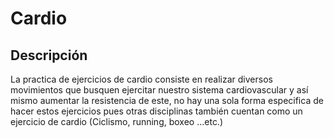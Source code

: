 # **Cardio**



## Descripción

La practica de ejercicios de cardio consiste en realizar diversos movimientos que busquen ejercitar nuestro sistema cardiovascular y así mismo aumentar la resistencia de este, no hay una sola forma especifica de hacer estos ejercicios pues otras disciplinas también cuentan como un ejercicio de cardio (Ciclismo, running, boxeo ...etc.)